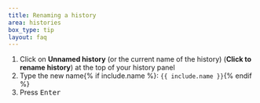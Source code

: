 ```yaml
---
title: Renaming a history
area: histories
box_type: tip
layout: faq
---
```



1. Click on **Unnamed history** (or the current name of the history) (**Click to rename history**) at the top of your history panel
2. Type the new name{% if include.name %}: `{{ include.name }}`{% endif %}
3. Press <kbd>Enter</kbd>
